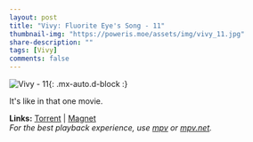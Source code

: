 ```yaml
---
layout: post
title: "Vivy: Fluorite Eye's Song - 11"
thumbnail-img: "https://poweris.moe/assets/img/vivy_11.jpg"
share-description: ""
tags: [Vivy]
comments: false
---
```


![Vivy - 11](https://poweris.moe/assets/img/vivy_11.jpg){: .mx-auto.d-block :}

It's like in that one movie.
<!-- excerpt-end -->

**Links:** [Torrent](https://nyaa.si/view/1397777) | [Magnet](magnet:?xt=urn:btih:22e328c78dda3cd6e00f20c8468491bc178a271e&dn=%5BYameteTomete%5D%20Vivy%20-%20Fluorite%20Eye%27s%20Song%20-%2011%20%5B0E8FFF25%5D.mkv&tr=http%3A%2F%2Fnyaa.tracker.wf%3A7777%2Fannounce&tr=udp%3A%2F%2Fopen.stealth.si%3A80%2Fannounce&tr=udp%3A%2F%2Ftracker.opentrackr.org%3A1337%2Fannounce&tr=udp%3A%2F%2Fexodus.desync.com%3A6969%2Fannounce&tr=udp%3A%2F%2Ftracker.torrent.eu.org%3A451%2Fannounce) <br>
*For the best playback experience, use [mpv](https://mpv.io/) or [mpv.net](https://mpv-net.github.io/mpv.net-web-site/).*
